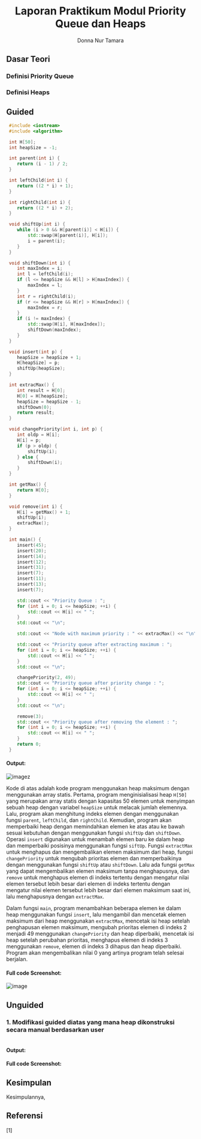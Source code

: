 # <h1 align="center">Laporan Praktikum Modul Priority Queue dan Heaps</h1>

<p align="center">Donna Nur Tamara</p>

## Dasar Teori

### Definisi Priority Queue

### Definisi Heaps




## Guided

```C++
 #include <iostream>
 #include <algorithm>

 int H[50];
 int heapSize = -1;

 int parent(int i) {
    return (i - 1) / 2;
 }

 int leftChild(int i) {
    return ((2 * i) + 1);
 }

 int rightChild(int i) {
    return ((2 * i) + 2);
 }

 void shiftUp(int i) {
    while (i > 0 && H[parent(i)] < H[i]) {
        std::swap(H[parent(i)], H[i]);
        i = parent(i);
    }
 }

 void shiftDown(int i) {
    int maxIndex = i;
    int l = leftChild(i);
    if (l <= heapSize && H[l] > H[maxIndex]) {
        maxIndex = l;
    }
    int r = rightChild(i);
    if (r <= heapSize && H[r] > H[maxIndex]) {
        maxIndex = r;
    }
    if (i != maxIndex) {
        std::swap(H[i], H[maxIndex]);
        shiftDown(maxIndex);
    }
 }

 void insert(int p) {
    heapSize = heapSize + 1;
    H[heapSize] = p;
    shiftUp(heapSize);
 }

 int extracMax() {
    int result = H[0];
    H[0] = H[heapSize];
    heapSize = heapSize - 1;
    shiftDown(0);
    return result;
 }

 void changePriority(int i, int p) {
    int oldp = H[i];
    H[i] = p;
    if (p > oldp) {
        shiftUp(i);
    } else {
        shiftDown(i);
    }
 }

 int getMax() {
    return H[0];
 }

 void remove(int i) {
    H[i] = getMax() + 1;
    shiftUp(i);
    extracMax();
 }

 int main() {
    insert(45);
    insert(20);
    insert(14);
    insert(12);
    insert(31);
    insert(7);
    insert(11);
    insert(13);
    insert(7);

    std::cout << "Priority Queue : ";
    for (int i = 0; i <= heapSize; ++i) {
        std::cout << H[i] << " ";
    }
    std::cout << "\n";

    std::cout << "Node with maximum priority : " << extracMax() << "\n";

    std::cout << "Priority queue after extracting maximum : ";
    for (int i = 0; i <= heapSize; ++i) {
        std::cout << H[i] << " ";
    }
    std::cout << "\n";

    changePriority(2, 49);
    std::cout << "Priority queue after priority change : ";
    for (int i = 0; i <= heapSize; ++i) {
        std::cout << H[i] << " ";
    }
    std::cout << "\n";

    remove(3);
    std::cout << "Priority queue after removing the element : ";
    for (int i = 0; i <= heapSize; ++i) {
        std::cout << H[i] << " ";
    }
    return 0;
 }
```

#### Output:
![image](https://github.com/donnatamara/Struktur-Data-Assignment/assets/161492059/7e2eda98-b3cb-41e4-b5be-8e8dbf4a28f0)z

Kode di atas adalah kode program menggunakan heap maksimum dengan menggunakan array statis. Pertama, program menginisialisasi heap `H[50]` yang merupakan array statis dengan kapasitas 50 elemen untuk menyimpan sebuah heap dengan variabel `heapSize` untuk melacak jumlah elemennya. Lalu, program akan menghitung indeks elemen dengan menggunakan fungsi `parent`, `leftChild`, dan `rightChild`. Kemudian, program akan memperbaiki heap dengan memindahkan elemen ke atas atau ke bawah sesuai kebutuhan dengan menggunakan fungsi `shiftUp` dan `shiftDown`. Operasi `insert` digunakan untuk menambah elemen baru ke dalam heap dan memperbaiki posisinya menggunakan fungsi `siftUp`. Fungsi `extractMax` untuk menghapus dan mengembalikan elemen maksimum dari heap, fungsi `changePriority` untuk mengubah prioritas elemen dan memperbaikinya dengan menggunakan fungsi `shiftUp` atau `shiftDown`. Lalu ada fungsi `getMax` yang dapat mengembalikan elemen maksimum tanpa menghapusnya, dan `remove` untuk menghapus elemen di indeks tertentu dengan mengatur nilai elemen tersebut lebih besar dari elemen di indeks tertentu dengan mengatur nilai elemen tersebut lebih besar dari elemen maksimum saat ini, lalu menghapusnya dengan `extractMax`.

Dalam fungsi `main`, program menambahkan beberapa elemen ke dalam heap menggunakan fungsi `insert`, lalu mengambil dan mencetak elemen maksimum dari heap menggunakan `extractMax`, mencetak isi heap setelah penghapusan elemen maksimum, mengubah prioritas elemen di indeks 2 menjadi 49 menggunakan `changePriority` dan heap diperbaiki, mencetak isi heap setelah perubahan prioritas, menghapus elemen di indeks 3 menggunakan `remove`, elemen di indeks 3 dihapus dan heap diperbaiki. Program akan mengembalikan nilai 0 yang artinya program telah selesai berjalan.

#### Full code Screenshot:
![image](https://github.com/donnatamara/Struktur-Data-Assignment/assets/161492059/d9a5cbcc-1cc4-4877-ac13-264f913c49f7)



## Unguided

### 1. Modifikasi guided diatas yang mana heap dikonstruksi secara manual berdasarkan user

```C++

```

#### Output:


#### Full code Screenshot:




## Kesimpulan

Kesimpulannya, 

## Referensi

[1] 
